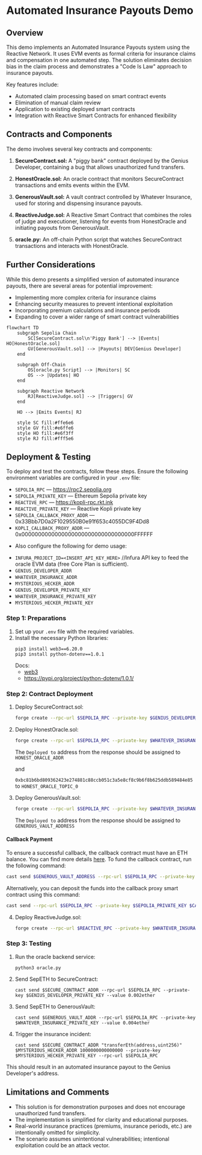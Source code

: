 # Automated Insurance Payouts Demo

## Overview

This demo implements an Automated Insurance Payouts system using the Reactive Network. It uses EVM events as formal criteria for insurance claims and compensation in one automated step. The solution eliminates decision bias in the claim process and demonstrates a "Code Is Law" approach to insurance payouts.

Key features include:
- Automated claim processing based on smart contract events
- Elimination of manual claim review
- Application to existing deployed smart contracts
- Integration with Reactive Smart Contracts for enhanced flexibility

## Contracts and Components

The demo involves several key contracts and components:

1. **SecureContract.sol:** A "piggy bank" contract deployed by the Genius Developer, containing a bug that allows unauthorized fund transfers.

2. **HonestOracle.sol:** An oracle contract that monitors SecureContract transactions and emits events within the EVM.

3. **GenerousVault.sol:** A vault contract controlled by Whatever Insurance, used for storing and dispensing insurance payouts.

4. **ReactiveJudge.sol:** A Reactive Smart Contract that combines the roles of judge and executioner, listening for events from HonestOracle and initiating payouts from GenerousVault.

5. **oracle.py:** An off-chain Python script that watches SecureContract transactions and interacts with HonestOracle.

## Further Considerations

While this demo presents a simplified version of automated insurance payouts, there are several areas for potential improvement:

- Implementing more complex criteria for insurance claims
- Enhancing security measures to prevent intentional exploitation
- Incorporating premium calculations and insurance periods
- Expanding to cover a wider range of smart contract vulnerabilities

```mermaid
flowchart TD
    subgraph Sepolia Chain
        SC[SecureContract.sol\n'Piggy Bank'] --> |Events| HO[HonestOracle.sol]
        GV[GenerousVault.sol] --> |Payouts| DEV[Genius Developer]
    end
    
    subgraph Off-Chain
        OS[oracle.py Script] --> |Monitors| SC
        OS --> |Updates| HO
    end
    
    subgraph Reactive Network
        RJ[ReactiveJudge.sol] --> |Triggers| GV
    end
    
    HO --> |Emits Events| RJ
    
    style SC fill:#ffe6e6
    style GV fill:#e6ffe6
    style HO fill:#e6f3ff
    style RJ fill:#fff5e6
```

## Deployment & Testing

To deploy and test the contracts, follow these steps. Ensure the following environment variables are configured in your `.env` file:

* `SEPOLIA_RPC` — https://rpc2.sepolia.org
* `SEPOLIA_PRIVATE_KEY` — Ethereum Sepolia private key
* `REACTIVE_RPC` — https://kopli-rpc.rkt.ink
* `REACTIVE_PRIVATE_KEY` — Reactive Kopli private key
* `SEPOLIA_CALLBACK_PROXY_ADDR` — 0x33Bbb7D0a2F1029550B0e91f653c4055DC9F4Dd8
* `KOPLI_CALLBACK_PROXY_ADDR` — 0x0000000000000000000000000000000000FFFFFF

- Also configure the following for demo usage:
* `INFURA_PROJECT_ID=<INSERT_API_KEY_HERE>` //Infura API key to feed the oracle EVM data (free Core Plan is sufficient).
* `GENIUS_DEVELOPER_ADDR`
* `WHATEVER_INSURANCE_ADDR`
* `MYSTERIOUS_HECKER_ADDR`
* `GENIUS_DEVELOPER_PRIVATE_KEY`
* `WHATEVER_INSURANCE_PRIVATE_KEY`
* `MYSTERIOUS_HECKER_PRIVATE_KEY`

### Step 1: Preparations

1. Set up your `.env` file with the required variables.
2. Install the necessary Python libraries:
   ```
   pip3 install web3==6.20.0
   pip3 install python-dotenv==1.0.1   
   ```
   Docs:
   - [web3](https://web3py.readthedocs.io/en/latest/)
   - https://pypi.org/project/python-dotenv/1.0.1/   

### Step 2: Contract Deployment

1. Deploy SecureContract.sol:

   ```bash
   forge create --rpc-url $SEPOLIA_RPC --private-key $GENIUS_DEVELOPER_PRIVATE_KEY src/demos/automated-insurance-payouts/SecureContract.sol:SecureContract
   ```

2. Deploy HonestOracle.sol:

   ```bash
   forge create --rpc-url $SEPOLIA_RPC --private-key $WHATEVER_INSURANCE_PRIVATE_KEY src/demos/automated-insurance-payouts/HonestOracle.sol:HonestOracle
   ```
    The `Deployed to` address from the response should be assigned to `HONEST_ORACLE_ADDR`

    and 

    `0xbc81b6bd809362423e274881c88ccb051c3a5e8cf8c9b6f8b625ddb589484e85` to `HONEST_ORACLE_TOPIC_0`

3. Deploy GenerousVault.sol:

   ```bash
   forge create --rpc-url $SEPOLIA_RPC --private-key $WHATEVER_INSURANCE_PRIVATE_KEY src/demos/automated-insurance-payouts/GenerousVault.sol:GenerousVault --constructor-args 0x0000000000000000000000000000000000000000
   ```
    The `Deployed to` address from the response should be assigned to `GENEROUS_VAULT_ADDRESS`

#### Callback Payment

To ensure a successful callback, the callback contract must have an ETH balance. You can find more details [here](https://dev.reactive.network/system-contract#callback-payments). To fund the callback contract, run the following command:

```bash
cast send $GENEROUS_VAULT_ADDRESS --rpc-url $SEPOLIA_RPC --private-key $SEPOLIA_PRIVATE_KEY --value 0.1ether
```

Alternatively, you can deposit the funds into the callback proxy smart contract using this command:

```bash
cast send --rpc-url $SEPOLIA_RPC --private-key $SEPOLIA_PRIVATE_KEY $CALLBACK_PROXY_ADDR "depositTo(address)" $CALLBACK_ADDR --value 0.1ether
```



4. Deploy ReactiveJudge.sol:

   ```bash
   forge create --rpc-url $REACTIVE_RPC --private-key $WHATEVER_INSURANCE_PRIVATE_KEY src/demos/automated-insurance-payouts/ReactiveJudge.sol:ReactiveJudge --constructor-args $SYSTEM_CONTRACT_ADDR $HONEST_ORACLE_ADDR $HONEST_ORACLE_TOPIC_0 $GENEROUS_VAULT_ADDR
   ```

### Step 3: Testing

1. Run the oracle backend service:
   ```
   python3 oracle.py
   ```

2. Send SepETH to SecureContract:
   ```
   cast send $SECURE_CONTRACT_ADDR --rpc-url $SEPOLIA_RPC --private-key $GENIUS_DEVELOPER_PRIVATE_KEY --value 0.002ether
   ```

3. Send SepETH to GenerousVault:
   ```
   cast send $GENEROUS_VAULT_ADDR --rpc-url $SEPOLIA_RPC --private-key $WHATEVER_INSURANCE_PRIVATE_KEY --value 0.004ether
   ```

4. Trigger the insurance incident:
   ```
   cast send $SECURE_CONTRACT_ADDR "transferEth(address,uint256)" $MYSTERIOUS_HECKER_ADDR 1000000000000000 --private-key $MYSTERIOUS_HECKER_PRIVATE_KEY --rpc-url $SEPOLIA_RPC
   ```

This should result in an automated insurance payout to the Genius Developer's address.

## Limitations and Comments

- This solution is for demonstration purposes and does not encourage unauthorized fund transfers.
- The implementation is simplified for clarity and educational purposes.
- Real-world insurance practices (premiums, insurance periods, etc.) are intentionally omitted for simplicity.
- The scenario assumes unintentional vulnerabilities; intentional exploitation could be an attack vector.
